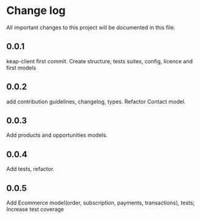 # Change log

All important changes to this project will be documented in this file.

## 0.0.1

keap-client first commit. Create structure, tests suites, config, licence and first models

## 0.0.2

add contribution guidelines, changelog, types. Refactor Contact model.

## 0.0.3

Add products and opportunities models.

## 0.0.4

Add tests, refactor.

## 0.0.5

Add Ecommerce model(order, subscription, payments, transactions), tests; Increase test coverage
